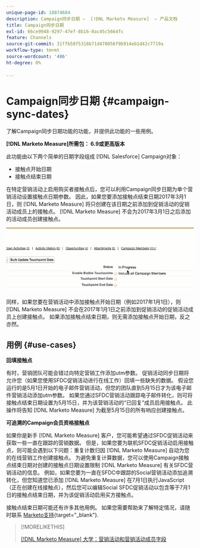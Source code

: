 ```yaml
---
unique-page-id: 18874684
description: Campaign同步日期 —  [!DNL Marketo Measure]  — 产品文档
title: Campaign同步日期
exl-id: 66ce9948-9297-47ef-8b16-0ac45c5664fc
feature: Channels
source-git-commit: 31ffb58f5318b71d478056f9b914eb1d42c7719a
workflow-type: tm+mt
source-wordcount: '486'
ht-degree: 0%

---
```


# Campaign同步日期 {#campaign-sync-dates}

了解Campaign同步日期功能的功能，并提供此功能的一些用例。

**[!DNL Marketo Measure]所需包： 6.9或更高版本**

此功能由以下两个简单的日期字段组成 [!DNL Salesforce] Campaign对象：

* 接触点开始日期
* 接触点结束日期

在特定营销活动上启用购买者接触点后，您可以利用Campaign同步日期为单个营销活动设置接触点日期参数。 因此，如果您要添加接触点结束日期2017年3月1日，则 [!DNL Marketo Measure] 将只创建在该日期之前添加到促销活动的促销活动成员上的接触点。 [!DNL Marketo Measure] 不会为2017年3月1日之后添加的活动成员创建接触点。

![](assets/1.gif)

同样，如果您要在营销活动中添加接触点开始日期（例如2017年1月1日），则 [!DNL Marketo Measure] 不会在2017年1月1日之前添加到促销活动的促销活动成员上创建接触点。 如果添加接触点结束日期，则无需添加接触点开始日期，反之亦然。

## 用例 {#use-cases}

**回填接触点**

有时，营销团队可能会错过向特定营销工作添加utm参数。 促销活动同步日期将允许您（如果您使用SFDC促销活动进行在线工作）回填一些缺失的数据。 假设您运行的是5月1日开始的电子邮件营销活动，但您的团队直到5月15日才为该电子邮件营销活动添加utm参数。 如果您通过SFDC营销活动跟踪电子邮件转化，则可将接触点结束日期设置为5月15日，并为该营销活动的“已回复”成员启用接触点。 此操作将告知 [!DNL Marketo Measure] 为截至5月15日的所有响应创建接触点。

**可追溯的Campaign会员资格接触点**

如果你是新手 [!DNL Marketo Measure] 客户，您可能希望通过SFDC促销活动来获取一些一直在跟踪的营销数据。 但是，如果您要为联机SFDC促销活动启用接触点，则可能会遇到以下问题：重复计数归因 [!DNL Marketo Measure] 自动为您的在线营销工作创建接触点。 为避免重复计算数据，您可以使用Campaign接触点结束日期对创建的接触点日期设置限制 [!DNL Marketo Measure] 有关SFDC营销活动的信息。 例如，如果您要为一直在SFDC中跟踪的Social营销活动添加追溯转化，但您知道您已添加 [!DNL Marketo Measure] 在7月1日执行JavaScript（正在创建在线接触点），然后您可以编辑Social SFDC促销活动以包含等于7月1日的接触点结束日期，并为该促销活动启用买方接触点。

接触点结束日期可能还有许多其他用例。 如果您需要帮助来了解特定情况，请随时联系 [Marketo支持](https://nation.marketo.com/t5/support/ct-p/Support){target="_blank"}.

>[!MORELIKETHIS]
>
>[[!DNL Marketo Measure] 大学：营销活动和营销活动成员字段](https://learn.bizible.com/2-bizible-customization/137720https://universityonline.marketo.com/courses/bizible-fundamentals-channel-management/#/page/5c63007334d9f0367662b758)

